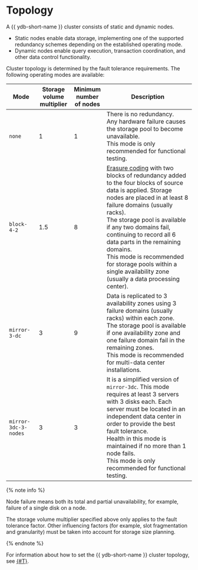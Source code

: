 # Topology

A {{ ydb-short-name }} cluster consists of static and dynamic nodes.

* Static nodes enable data storage, implementing one of the supported redundancy schemes depending on the established operating mode.
* Dynamic nodes enable query execution, transaction coordination, and other data control functionality.

Cluster topology is determined by the fault tolerance requirements. The following operating modes are available:

| Mode | Storage<br/>volume multiplier | Minimum<br/>number<br/>of nodes | Description |
--- | --- | --- | ---
| `none` | 1 | 1 | There is no redundancy.<br/>Any hardware failure causes the storage pool to become unavailable.<br/>This mode is only recommended for functional testing. |
| `block-4-2` | 1.5 | 8 | [Erasure coding](https://en.wikipedia.org/wiki/Erasure_code) with two blocks of redundancy added to the four blocks of source data is applied. Storage nodes are placed in at least 8 failure domains (usually racks).<br/>The storage pool is available if any two domains fail, continuing to record all 6 data parts in the remaining domains.<br/>This mode is recommended for storage pools within a single availability zone (usually a data processing center). |
| `mirror-3-dc` | 3 | 9 | Data is replicated to 3 availability zones using 3 failure domains (usually racks) within each zone.<br/>The storage pool is available if one availability zone and one failure domain fail in the remaining zones.<br/>This mode is recommended for multi-data center installations. |
| `mirror-3dc-3-nodes` | 3 | 3 | It is a simplified version of `mirror-3dc`. This mode requires at least 3 servers with 3 disks each. Each server must be located in an independent data center in order to provide the best fault tolerance.<br/>Health in this mode is maintained if no more than 1 node fails.<br/>This mode is only recommended for functional testing. |

{% note info %}

Node failure means both its total and partial unavailability, for example, failure of a single disk on a node.

The storage volume multiplier specified above only applies to the fault tolerance factor. Other influencing factors (for example, slot fragmentation and granularity) must be taken into account for storage size planning.

{% endnote %}

For information about how to set the {{ ydb-short-name }} cluster topology, see [{#T}](../deploy/configuration/config.md#domains-blob).
